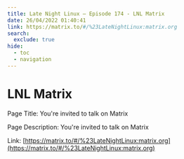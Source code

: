 ```yaml
---
title: Late Night Linux – Episode 174 - LNL Matrix
date: 26/04/2022 01:40:41
link: https://matrix.to/#/%23LateNightLinux:matrix.org
search:
  exclude: true
hide:
  - toc
  - navigation
---
```


# LNL Matrix

Page Title: You're invited to talk on Matrix

Page Description: You're invited to talk on Matrix 

Link: [https://matrix.to/#/%23LateNightLinux:matrix.org](https://matrix.to/#/%23LateNightLinux:matrix.org)